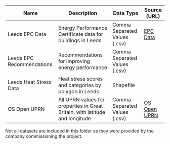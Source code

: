 | **Name**                    | **Description**                                           | **Data Type**                  | **Source (URL)**                                                                 |
|-----------------------------|-----------------------------------------------------------|--------------------------------|----------------------------------------------------------------------------------|
| Leeds EPC Data              | Energy Performance Certificate data for buildings in Leeds | Comma Separated Values (.csv)  | [EPC Data](https://epc.opendatacommunities.org/#register)                         |
| Leeds EPC Recommendations   | Recommendations for improving energy performance          | Comma Separated Values (.csv)  |                                                                                  |
| Leeds Heat Stress Data      | Heat stress scores and categories by polygon in Leeds     | Shapefile                      |                                                                                  |
| OS Open UPRN                | All UPRN values for properties in Great Britain, with latitude and longitude | Comma Separated Values (.csv)  | [OS Open UPRN](https://www.ordnancesurvey.co.uk/products/os-open-uprn)            |

Not all datasets are included in this folder as they were provided by the company commissioning the project.
